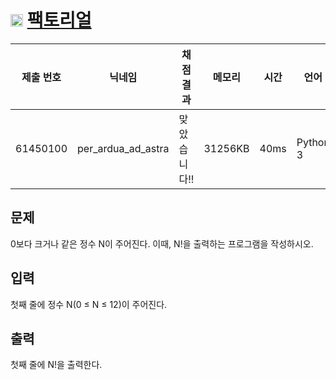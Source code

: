 # <img width="20px"  src="https://d2gd6pc034wcta.cloudfront.net/tier/1.svg" class="solvedac-tier"> [팩토리얼](https://www.acmicpc.net/problem/10872) 

| 제출 번호 | 닉네임 | 채점 결과 | 메모리 | 시간 | 언어 | 코드 길이 |
|---|---|---|---|---|---|---|
|61450100|per_ardua_ad_astra|맞았습니다!! |31256KB|40ms|Python 3|154B|

## 문제
<p>0보다 크거나 같은 정수 N이 주어진다. 이때, N!을 출력하는 프로그램을 작성하시오.</p>

## 입력
<p>첫째 줄에 정수 N(0 ≤ N ≤ 12)이 주어진다.</p>

## 출력
<p>첫째 줄에 N!을 출력한다.</p>

